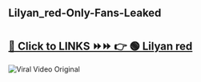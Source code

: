 
 ## Lilyan_red-Only-Fans-Leaked

# <h2><a href="https://clipsfans.com/Lilyan_red&ref=git">🔗 Click to LINKS ⏩⏩ 👉 🟢 Lilyan red </a></h2>

<a href="https://clipsfans.com/Lilyan_red&ref=git" rel="nofollow" data-target="animated-image.originalLink"><img src="https://i.ibb.co.com/xMMVF88/686577567.gif" alt="Viral Video Original" style="max-width: 100%; display: inline-block;" data-target="animated-image.originalImage"></a>

